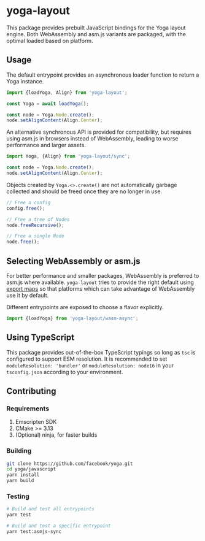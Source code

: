 # yoga-layout

This package provides prebuilt JavaScript bindings for the Yoga layout engine. Both WebAssembly and asm.js variants are packaged, with the optimal loaded based on platform.

## Usage

The default entrypoint provides an asynchronous loader function to return a Yoga instance.

```ts
import {loadYoga, Align} from 'yoga-layout';

const Yoga = await loadYoga();

const node = Yoga.Node.create();
node.setAlignContent(Align.Center);
```

An alternative synchronous API is provided for compatibility, but requires using asm.js in browsers instead of WebAssembly, leading to worse performance and larger assets.

```ts
import Yoga, {Align} from 'yoga-layout/sync';

const node = Yoga.Node.create();
node.setAlignContent(Align.Center);
```

Objects created by `Yoga.<>.create()` are not automatically garbage collected and should be freed once they are no longer in use.

```ts
// Free a config
config.free();

// Free a tree of Nodes
node.freeRecursive();

// Free a single Node
node.free();
```

## Selecting WebAssembly or asm.js

For better performance and smaller packages, WebAssembly is preferred to asm.js where available. `yoga-layout` tries to provide the right default using [export maps](https://webpack.js.org/guides/package-exports/#conditional-syntax) so that platforms which can take advantage of WebAssembly use it by default.

Different entrypoints are exposed to choose a flavor explicitly.

```ts
import {loadYoga} from 'yoga-layout/wasm-async';
```

## Using TypeScript

This package provides out-of-the-box TypeScript typings so long as `tsc` is configured to support ESM resolution. It is recommended to set `moduleResolution: 'bundler'` or `moduleResolution: node16` in your `tsconfig.json` according to your environment.

## Contributing

### Requirements

1. Emscripten SDK
1. CMake >= 3.13
1. (Optional) ninja, for faster builds

### Building

```bash
git clone https://github.com/facebook/yoga.git
cd yoga/javascript
yarn install
yarn build
```

### Testing

```bash
# Build and test all entrypoints
yarn test

# Build and test a specific entrypoint
yarn test:asmjs-sync
```
